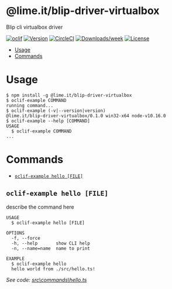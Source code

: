 @lime.it/blip-driver-virtualbox
===============================

Blip cli virtualbox driver

[![oclif](https://img.shields.io/badge/cli-oclif-brightgreen.svg)](https://oclif.io)
[![Version](https://img.shields.io/npm/v/@lime.it/blip-driver-virtualbox.svg)](https://npmjs.org/package/@lime.it/blip-driver-virtualbox)
[![CircleCI](https://circleci.com/gh/lime-it/blip/tree/master.svg?style=shield)](https://circleci.com/gh/lime-it/blip/tree/master)
[![Downloads/week](https://img.shields.io/npm/dw/@lime.it/blip-driver-virtualbox.svg)](https://npmjs.org/package/@lime.it/blip-driver-virtualbox)
[![License](https://img.shields.io/npm/l/@lime.it/blip-driver-virtualbox.svg)](https://github.com/lime-it/blip/blob/master/package.json)

<!-- toc -->
* [Usage](#usage)
* [Commands](#commands)
<!-- tocstop -->
# Usage
<!-- usage -->
```sh-session
$ npm install -g @lime.it/blip-driver-virtualbox
$ oclif-example COMMAND
running command...
$ oclif-example (-v|--version|version)
@lime.it/blip-driver-virtualbox/0.1.0 win32-x64 node-v10.16.0
$ oclif-example --help [COMMAND]
USAGE
  $ oclif-example COMMAND
...
```
<!-- usagestop -->
# Commands
<!-- commands -->
* [`oclif-example hello [FILE]`](#oclif-example-hello-file)

## `oclif-example hello [FILE]`

describe the command here

```
USAGE
  $ oclif-example hello [FILE]

OPTIONS
  -f, --force
  -h, --help       show CLI help
  -n, --name=name  name to print

EXAMPLE
  $ oclif-example hello
  hello world from ./src/hello.ts!
```

_See code: [src\commands\hello.ts](https://github.com/lime-it/blip/blob/v0.1.0/src\commands\hello.ts)_
<!-- commandsstop -->
